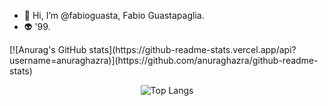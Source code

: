 - 👋 Hi, I’m @fabioguasta, Fabio Guastapaglia. 
- 👽 '99.

<span align="center">
[![Anurag's GitHub stats](https://github-readme-stats.vercel.app/api?username=anuraghazra)](https://github.com/anuraghazra/github-readme-stats)


 ![Top Langs](https://github-readme-stats.vercel.app/api/top-langs/?username=fabioguasta&theme=tokyonight) </span>


